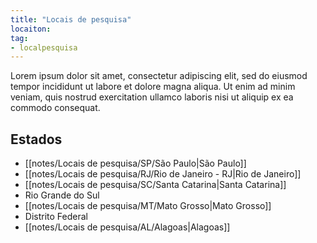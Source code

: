 ```yaml
---
title: "Locais de pesquisa"
locaiton: 
tag: 
- localpesquisa
---
```


Lorem ipsum dolor sit amet, consectetur adipiscing elit, sed do eiusmod tempor incididunt ut labore et dolore magna aliqua. Ut enim ad minim veniam, quis nostrud exercitation ullamco laboris nisi ut aliquip ex ea commodo consequat.

## Estados
- [[notes/Locais de pesquisa/SP/São Paulo|São Paulo]]
- [[notes/Locais de pesquisa/RJ/Rio de Janeiro - RJ|Rio de Janeiro]]
- [[notes/Locais de pesquisa/SC/Santa Catarina|Santa Catarina]]
- Rio Grande do Sul
- [[notes/Locais de pesquisa/MT/Mato Grosso|Mato Grosso]]
- Distrito Federal
- [[notes/Locais de pesquisa/AL/Alagoas|Alagoas]]
